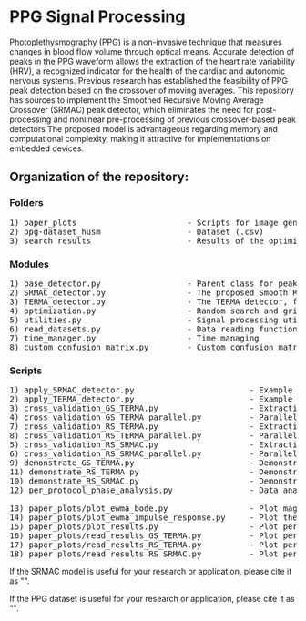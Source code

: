 # PPG Signal Processing

Photoplethysmography (PPG) is a non-invasive technique that measures changes in blood flow volume through optical means.
Accurate detection of peaks in the PPG waveform allows the extraction of the heart rate variability (HRV), a recognized indicator for the health of the cardiac and autonomic nervous systems.
Previous research has established the feasibility of PPG peak detection based on the crossover of moving averages.
This repository has sources to implement the Smoothed Recursive Moving Average Crossover (SRMAC) peak detector, which eliminates the need for post-processing and nonlinear pre-processing of previous crossover-based peak detectors
The proposed model is advantageous regarding memory and computational complexity, making it attractive for implementations on embedded devices.

## Organization of the repository:

### Folders
<pre>
1) paper_plots                       - Scripts for image generation
2) ppg-dataset_husm                  - Dataset (.csv)
3) search_results                    - Results of the optimization processes (.npy)
</pre>

### Modules
<pre>
1) base_detector.py                  - Parent class for peak detectors
2) SRMAC_detector.py                 - The proposed Smooth Recursive Moving Average Crossover (SRMAC) detector
3) TERMA_detector.py                 - The TERMA detector, from the literature
4) optimization.py                   - Random search and grid search optimization
5) utilities.py                      - Signal processing utilities and confusion matrix extraction
6) read_datasets.py                  - Data reading functions
7) time_manager.py                   - Time managing
8) custom_confusion_matrix.py        - Custom confusion matrix for peak detection which has all four metrics (this is not currently used)
</pre>

### Scripts
<pre>
1) apply_SRMAC_detector.py                        - Example application of the SRMAC detector
2) apply_TERMA_detector.py                        - Example application of the TERMA detector
3) cross_validation_GS_TERMA.py                   - Extraction of cross-validation results for TERMA under grid search
4) cross_validation_GS_TERMA_parallel.py          - Parallel extraction of cross-validation results for TERMA under grid search
7) cross_validation_RS_TERMA.py                   - Extraction of cross-validation results for TERMA under random search
8) cross_validation_RS_TERMA_parallel.py          - Parallel extraction of cross-validation results for TERMA under random search
5) cross_validation_RS_SRMAC.py                   - Extraction of cross-validation results for SRMAC under random search
6) cross_validation_RS_SRMAC_parallel.py          - Parallel extraction of cross-validation results for SRMAC under random search
9) demonstrate_GS_TERMA.py                        - Demonstration of grid search for TERMA
11) demonstrate_RS_TERMA.py                       - Demonstration of random search for TERMA
10) demonstrate_RS_SRMAC.py                       - Demonstration of random search for SRMAC
12) per_protocol_phase_analysis.py                - Data analysis considering each protocol phase (rest, walk and recovery)

13) paper_plots/plot_ewma_bode.py                 - Plot magnitude x frequency for the EWMA filter
14) paper_plots/plot_ewma_impulse_response.py     - Plot the impulse response for the EWMA filter
15) paper_plots/plot_results.py                   - Plot per-subject results for both SRMAC and TERMA
16) paper_plots/read_results_GS_TERMA.py          - Plot per-subject results for a combination of peak detector and search method
17) paper_plots/read_results_RS_TERMA.py          - Plot per-subject results for a combination of peak detector and search method
18) paper_plots/read_results_RS_SRMAC.py          - Plot per-subject results for a combination of peak detector and search method
</pre>

If the SRMAC model is useful for your research or application, please cite it as "".

If the PPG dataset is useful for your research or application, please cite it as "".
